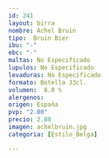 ```yaml
---
id: 241
layout: birra
nombre: Achel Bruin
tipo:  Bruin Bier
ibu: "-"
ebc: "-"
maltas: No Especificado
lupulos: No Especificado
levaduras: No Especificado
formato: Botella 33cl.
volumen:  8.0 %
alergenos: 
origen: España
pvp: "2.80"
precio: 2.80
imagen: achelbruin.jpg
categoria: [Estilo_Belga]

---
```

